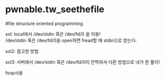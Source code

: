 # pwnable.tw_seethefile
#file structure oriented programming 

sol: local에서 /dev/stdin 혹은 /dev/fd/0 을 이용!  
/dev/stdin 혹은 /dev/fd/0을 open하면 fread할 때 stdin으로 받는다.  

sol2: 참고한 방법  

sol3: 서버에서 /dev/stdin 혹은 /dev/fd/0이 안먹혀서 다른 방법으로 내가 한 풀이!  


fsop사용 
